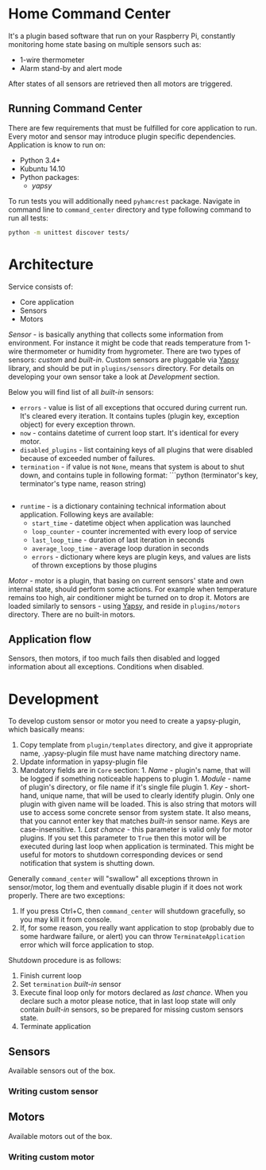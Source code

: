 # Home Command Center
It's a plugin based software that run on your Raspberry Pi, constantly monitoring home state basing on multiple sensors
such as:
* 1-wire thermometer
* Alarm stand-by and alert mode

After states of all sensors are retrieved then all motors are triggered.

## Running Command Center
There are few requirements that must be fulfilled for core application to run. Every motor and sensor may introduce
plugin specific dependencies. Application is know to run on:
* Python 3.4+
* Kubuntu 14.10
* Python packages:
  * _yapsy_

To run tests you will additionally need `pyhamcrest` package. Navigate in command line to `command_center` directory 
and type following command to run all tests:
```bash
python -m unittest discover tests/
```

# Architecture
Service consists of:
* Core application
* Sensors
* Motors

*Sensor* - is basically anything that collects some information from environment. For instance it might be code that
reads temperature from 1-wire thermometer or humidity from hygrometer. There are two types of sensors: _custom_ and
_built-in_. Custom sensors are pluggable via [Yapsy](http://yapsy.sourceforge.net) library, and should be put in
`plugins/sensors` directory. For details on developing your own sensor take a look at _Development_ section.

Below you will find list of all _built-in_ sensors:
* `errors` - value is list of all exceptions that occured during current run. It's cleared every iteration. It contains
  tuples (plugin key, exception object) for every exception thrown.
* `now` - contains datetime of current loop start. It's identical for every motor.
* `disabled_plugins` - list containing keys of all plugins that were disabled because of exceeded number of failures.
* `termination` - if value is not `None`, means that system is about to shut down, and contains tuple in following format: ```python
  (terminator's key, terminator's type name, reason string)
  ```
* `runtime` - is a dictionary containing technical information about application. Following keys are available:
  * `start_time` - datetime object when application was launched
  * `loop_counter` - counter incremented with every loop of service
  * `last_loop_time` - duration of last iteration in seconds
  * `average_loop_time` - average loop duration in seconds
  * `errors` - dictionary where keys are plugin keys, and values are lists of thrown exceptions by those plugins

*Motor* - motor is a plugin, that basing on current sensors' state and own internal state, should perform some actions.
For example when temperature remains too high, air conditioner might be turned on to drop it. Motors are loaded 
similarly to sensors - using [Yapsy](http://yapsy.sourceforge.net), and reside in `plugins/motors` directory. There are
no built-in motors.

## Application flow
Sensors, then motors, if too much fails then disabled and logged information about all exceptions. Conditions when
disabled.

# Development
To develop custom sensor or motor you need to create a yapsy-plugin, which basically means:
1. Copy template from `plugin/templates` directory, and give it appropriate name, .yapsy-plugin file must have name
 matching directory name.
1. Update information in yapsy-plugin file
  1. Mandatory fields are in `Core` section:
    1. _Name_ - plugin's name, that will be logged if something noticeable happens to plugin
    1. _Module_ - name of plugin's directory, or file name if it's single file plugin
    1. _Key_ - short-hand, unique name, that will be used to clearly identify plugin. Only one plugin with given name will
       be loaded. This is also string that motors will use to access some concrete sensor from system state. It also means,
       that you cannot enter key that matches _built-in_ sensor name. Keys are case-insensitive.
    1. _Last chance_ - this parameter is valid only for motor plugins. If you set this parameter to `True` then this motor
       will be executed during last loop when application is terminated. This might be useful for motors to shutdown
       corresponding devices or send notification that system is shutting down.

Generally `command_center` will "swallow" all exceptions thrown in sensor/motor, log them and eventually disable plugin 
if it does not work properly. There are two exceptions:
1. If you press Ctrl+C, then `command_center` will shutdown gracefully, so you may kill it from console.
1. If, for some reason, you really want application to stop (probably due to some hardware failure, or alert) you can
   throw `TerminateApplication` error which will force application to stop.

Shutdown procedure is as follows:
1. Finish current loop
1. Set `termination` _built-in_ sensor
1. Execute final loop only for motors declared as _last chance_. When you declare such a motor please notice, that in
   last loop state will only contain _built-in_ sensors, so be prepared for missing custom sensors state. 
1. Terminate application

## Sensors
Available sensors out of the box.
### Writing custom sensor
## Motors
Available motors out of the box.
### Writing custom motor
